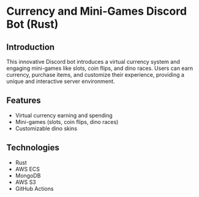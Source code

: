 # Currency and Mini-Games Discord Bot (Rust)

## Introduction
This innovative Discord bot introduces a virtual currency system and engaging mini-games like slots, coin flips, and dino races. Users can earn currency, purchase items, and customize their experience, providing a unique and interactive server environment.

## Features
- Virtual currency earning and spending
- Mini-games (slots, coin flips, dino races)
- Customizable dino skins

## Technologies
- Rust
- AWS ECS
- MongoDB
- AWS S3
- GitHub Actions
